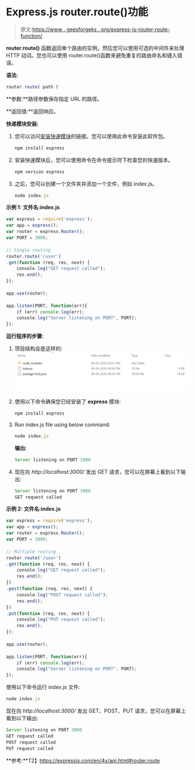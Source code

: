 # Express.js router.route()功能

> 原文:[https://www . geesforgeks . org/express-js-router-route-function/](https://www.geeksforgeeks.org/express-js-router-route-function/)

**router.route()** 函数返回单个路由的实例，然后您可以使用可选的中间件来处理 HTTP 动词。您也可以使用 router.route()函数来避免重复的路由命名和键入错误。

**语法:**

```js
router.route( path )
```

**参数:**路径参数保存指定 URL 的路径。

**返回值:**返回响应。

**快递模块安装:**

1.  您可以访问[安装快速模块](https://www.npmjs.com/package/express)的链接。您可以使用此命令安装此软件包。

    ```js
    npm install express
    ```

2.  安装快速模块后，您可以使用命令在命令提示符下检查您的快速版本。

    ```js
    npm version express
    ```

3.  之后，您可以创建一个文件夹并添加一个文件，例如 index.js。

    ```js
    node index.js
    ```

**示例 1:** **文件名:index.js**

```js
var express = require('express');
var app = express();
var router = express.Router();
var PORT = 3000;

// Single routing
router.route('/user')
.get(function (req, res, next) {
    console.log("GET request called");
    res.end();
});

app.use(router);

app.listen(PORT, function(err){
    if (err) console.log(err);
    console.log("Server listening on PORT", PORT);
});
```

**运行程序的步骤:**

1.  项目结构会是这样的:
    ![](img/3209d9b4369c180282a34be8070d7d6e.png)
2.  使用以下命令确保您已经安装了 **express** 模块:

    ```js
    npm install express
    ```

3.  Run index.js file using below command:

    ```js
    node index.js
    ```

    **输出:**

    ```js
    Server listening on PORT 3000

    ```

4.  现在向 *http://localhost:3000/* 发出 GET 请求，您可以在屏幕上看到以下输出:

    ```js
    Server listening on PORT 3000
    GET request called

    ```

**示例 2:** **文件名:index.js**

```js
var express = require('express');
var app = express();
var router = express.Router();
var PORT = 3000;

// Multiple routing
router.route('/user')
.get(function (req, res, next) {
    console.log("GET request called");
    res.end();
})
.post(function (req, res, next) {
    console.log("POST request called");
    res.end();
})
.put(function (req, res, next) {
    console.log("PUT request called");
    res.end();
});

app.use(router);

app.listen(PORT, function(err){
    if (err) console.log(err);
    console.log("Server listening on PORT", PORT);
});
```

使用以下命令运行 index.js 文件:

```js
node index.js
```

现在向 *http://localhost:3000/* 发出 GET、POST、PUT 请求，您可以在屏幕上看到以下输出:

```js
Server listening on PORT 3000
GET request called
POST request called
PUT request called

```

**参考:**T2】https://expressjs.com/en/4x/api.html#router.route